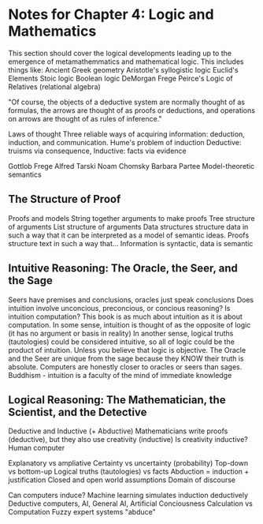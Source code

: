 # Notes for Chapter 4: Logic and Mathematics

This section should cover the logical developments leading up to the emergence of metamathemmatics and mathematical logic. This includes things like:
Ancient Greek geometry
Aristotle's syllogistic logic
Euclid's Elements
Stoic logic
Boolean logic
DeMorgan
Frege
Peirce's Logic of Relatives (relational algebra)

"Of course, the objects of a deductive system are normally thought of as formulas, the arrows are thought of as proofs or deductions, and operations on arrows are thought of as rules of inference."

Laws of thought
Three reliable ways of acquiring information: deduction, induction, and communication.
Hume's problem of induction
Deductive: truisms via consequence, Inductive: facts via evidence

Gottlob Frege
Alfred Tarski
Noam Chomsky
Barbara Partee
Model-theoretic semantics

## The Structure of Proof

Proofs and models
String together arguments to make proofs
Tree structure of arguments
List structure of arguments
Data structures structure data in such a way that it can be interpreted as a model of semantic ideas.
Proofs structure text in such a way that...
Information is syntactic, data is semantic

## Intuitive Reasoning: The Oracle, the Seer, and the Sage

Seers have premises and conclusions, oracles just speak conclusions
Does intuition involve unconcious, preconcious, or concious reasoning?
Is intuition computation?
This book is as much about intuition as it is about computation.
In some sense, intuition is thought of as the opposite of logic (it has no argument or basis in reality)
In another sense, logical truths (tautologies) could be considered intuitive, so all of logic could be the product of intuition. Unless you believe that logic is objective.
The Oracle and the Seer are unique from the sage because they KNOW their truth is absolute.
Computers are honestly closer to oracles or seers than sages.
Buddhism - intuition is a faculty of the mind of immediate knowledge

## Logical Reasoning: The Mathematician, the Scientist, and the Detective

Deductive and Inductive (+ Abductive)
Mathematicians write proofs (deductive), but they also use creativity (inductive)
Is creativity inductive?
Human computer

Explanatory vs ampliative
Certainty vs uncertainty (probability)
Top-down vs bottom-up
Logical truths (tautologies) vs facts
Abduction = induction + justification
Closed and open world assumptions
Domain of discourse

Can computers induce?
Machine learning simulates induction deductively
Deductive computers, AI, General AI, Artificial Conciousness
Calculation vs Computation
Fuzzy expert systems "abduce"


